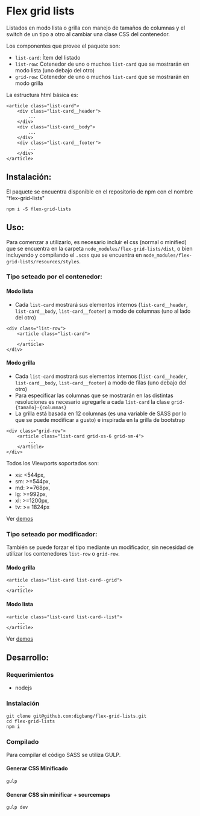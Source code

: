 # Flex grid lists

Listados en modo lista o grilla con manejo de tamaños de columnas y el switch de un tipo a otro al cambiar una clase CSS del contenedor.

Los componentes que provee el paquete son:

- `list-card`: Ítem del listado
- `list-row`: Cotenedor de uno o muchos `list-card` que se mostrarán en modo lista (uno debajo del otro)
- `grid-row`: Cotenedor de uno o muchos `list-card` que se mostrarán en modo grilla

La estructura html básica es:

```
<article class="list-card">
    <div class="list-card__header">
        ...
    </div>
    <div class="list-card__body">
        ...
    </div>
    <div class="list-card__footer">
        ...
    </div>
</article>
```

## Instalación:

El paquete se encuentra disponible en el repositorio de npm con el nombre "flex-grid-lists"

```
npm i -S flex-grid-lists
```

## Uso:

Para comenzar a utilizarlo, es necesario incluir el css (normal o minified) que se encuentra en la carpeta `node_modules/flex-grid-lists/dist`, o bien incluyendo y compilando el `.scss` que se encuentra en `node_modules/flex-grid-lists/resources/styles`.

### Tipo seteado por el contenedor:

#### Modo lista

- Cada `list-card` mostrará sus elementos internos (`list-card__header`, `list-card__body`, `list-card__footer`) a modo de columnas (uno al lado del otro)

```
<div class="list-row">
    <article class="list-card">
        ...
    </article>
</div>
```

#### Modo grilla

- Cada `list-card` mostrará sus elementos internos (`list-card__header`, `list-card__body`, `list-card__footer`) a modo de filas (uno debajo del otro)
- Para especificar las columnas que se mostrarán en las distintas resoluciones es necesario agregarle a cada `list-card` la clase `grid-{tamaño}-{columnas}`
- La grilla está basada en 12 columnas (es una variable de SASS por lo que se puede modificar a gusto) e inspirada en la grilla de bootstrap

```
<div class="grid-row">
    <article class="list-card grid-xs-6 grid-sm-4">
        ...
    </article>
</div>
```

Todos los Viewports soportados son:

- xs: <544px,
- sm: >=544px,
- md: >=768px,
- lg: >=992px,
- xl: >=1200px,
- tv: >= 1824px

Ver [demos](https://digbang.github.io/flex-grid-lists/type-by-container.html)

### Tipo seteado por modificador:

También se puede forzar el tipo mediante un modificador, sin necesidad de utilizar los contenedores `list-row` o `grid-row`.

#### Modo grilla

```
<article class="list-card list-card--grid">
    ...
</article>
```

#### Modo lista

```
<article class="list-card list-card--list">
    ...
</article>
```

Ver [demos](https://digbang.github.io/flex-grid-lists/type-by-modifier.html)

## Desarrollo:

### Requerimientos

- nodejs

### Instalación

```
git clone git@github.com:digbang/flex-grid-lists.git
cd flex-grid-lists
npm i
```

### Compilado

Para compilar el código SASS se utiliza GULP.

#### Generar CSS Minificado

```
gulp
```

#### Generar CSS sin minificar + sourcemaps
```
gulp dev
```
